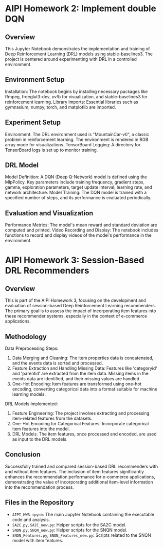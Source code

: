 # AIPI Homework 2: Implement double DQN

## Overview
This Jupyter Notebook demonstrates the implementation and training of Deep Reinforcement Learning (DRL) models using stable-baselines3. The project is centered around experimenting with DRL in a controlled environment.

## Environment Setup
Installation: The notebook begins by installing necessary packages like ffmpeg, freeglut3-dev, xvfb for visualization, and stable-baselines3 for reinforcement learning.
Library Imports: Essential libraries such as gymnasium, numpy, torch, and matplotlib are imported.

## Experiment Setup
Environment: The DRL environment used is "MountainCar-v0", a classic problem in reinforcement learning. The environment is rendered in RGB array mode for visualizations.
TensorBoard Logging: A directory for TensorBoard logs is set up to monitor training.

## DRL Model
Model Definition: A DQN (Deep Q-Network) model is defined using the MlpPolicy. Key parameters include training frequency, gradient steps, gamma, exploration parameters, target update interval, learning rate, and network architecture.
Model Training: The DQN model is trained with a specified number of steps, and its performance is evaluated periodically.

## Evaluation and Visualization
Performance Metrics: The model's mean reward and standard deviation are computed and printed.
Video Recording and Display: The notebook includes functions to record and display videos of the model's performance in the environment.

# AIPI Homework 3: Session-Based DRL Recommenders

## Overview
This is part of the AIPI Homework 3, focusing on the development and evaluation of session-based Deep Reinforcement Learning recommenders. The primary goal is to assess the impact of incorporating item features into these recommender systems, especially in the context of e-commerce applications.

## Methodology

Data Preprocessing Steps:

1. Data Merging and Cleaning: The item properties data is concatenated, and the events data is sorted and processed.
2. Feature Extraction and Handling Missing Data: Features like 'categoryid' and 'parentid' are extracted from the item data. Missing items in the events data are identified, and their missing values are handled.
3. One-Hot Encoding: Item features are transformed using one-hot encoding, converting categorical data into a format suitable for machine learning models.

DRL Models Implemented:

1. Feature Engineering: The project involves extracting and processing item-related features from the datasets.
2. One-Hot Encoding for Categorical Features: Incorporate categorical item features into the model.
3. DRL Models: The item features, once processed and encoded, are used as input to the DRL models.

## Conclusion
Successfully trained and compared session-based DRL recommenders with and without item features. The inclusion of item features significantly enhances the recommendation performance for e-commerce applications, demonstrating the value of incorporating additional item-level information into the recommendation process.

## Files in the Repository
- `AIPI_HW3.ipynb`: The main Jupyter Notebook containing the executable code and analysis.
- `SA2C.py`, `SA2C_new.py`: Helper scripts for the SA2C model.
- `SNQN.py`, `SNQN_new.py`: Helper scripts for the SNQN model.
- `SNQN_Features.py`, `SNQN_Features_new.py`: Scripts related to the SNQN model with item features.



